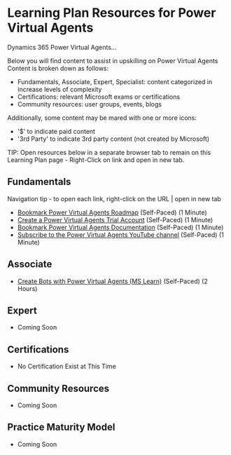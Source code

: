 # Learning Plan Resources for Power Virtual Agents

Dynamics 365 Power Virtual Agents...

Below you will find content to assist in upskilling on Power Virtual Agents  Content is broken down as follows:

* Fundamentals, Associate, Expert, Specialist: content categorized in increase levels of complexity
* Certifications:  relevant Microsoft exams or certifications
* Community resources:  user groups, events, blogs

Additionally, some content may be mared with one or more icons:

* '$' to indicate paid content
* '3rd Party' to indicate 3rd party content (not created by Microsoft)

TIP:  Open resources below in a separate browser tab to remain on this Learning Plan page - Right-Click on link and open in new tab.

## Fundamentals
Navigation tip - to open each link, right-click on the URL | open in new tab
* [Bookmark Power Virtual Agents Roadmap](https://docs.microsoft.com/en-us/power-platform-release-plan/2020wave2/power-virtual-agents/) (Self-Paced) (1 Minute)
* [Create a Power Virtual Agents Trial Account](https://docs.microsoft.com/en-us/power-virtual-agents/sign-up-individual) (Self-Paced) (1 Minute)
* [Bookmark Power Virtual Agents Documentation](https://docs.microsoft.com/en-us/power-virtual-agents/) (Self-Paced) (1 Minute)
* [Subscribe to the Power Virtual Agents YouTube channel](https://www.youtube.com/channel/UCn8PsBlVsGUt8J3tZCKsMPA) (Self-Paced) (1 Minute)

## Associate
* [Create Bots with Power Virtual Agents (MS Learn)](https://docs.microsoft.com/en-us/learn/paths/work-power-virtual-agents/) (Self-Paced) (2 Hours)

## Expert

* Coming Soon

## Certifications

* No Certification Exist at This Time

## Community Resources

* Coming Soon

## Practice Maturity Model

* Coming Soon

   


